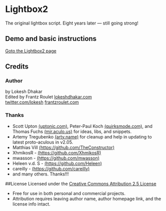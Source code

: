 # Lightbox2

The original lightbox script. Eight years later — still going strong!

## Demo and basic instructions
[Goto the Lightbox2 page](http://lokeshdhakar.com/projects/lightbox2/)


## Credits

### Author
by Lokesh Dhakar  
Edited by Frantz Roulet
[lokeshdhakar.com](http://www.lokeshdhakar.com)  
[twitter.com/lokesh](http://twitter.com/lokesh)
[frantzroulet.com](http://www.frantzroulet.com)  

### Thanks
* Scott Upton [(uptonic.com)](uptonic.com), Peter-Paul Koch [(quirksmode.com)](quirksmode.com), and Thomas Fuchs [(mir.aculo.us)](mir.aculo.us) for ideas, libs, and snippets.
* Artemy Tregubenko [(arty.name)](arty.name) for cleanup and help in updating to latest proto-aculous in v2.05.
* Matthias Vill [(https://github.com/TheConstructor)](https://github.com/TheConstructor)
* XhmikosR - [(https://github.com/XhmikosR)](https://github.com/XhmikosR)
* mwasson - [(https://github.com/mwasson)](https://github.com/mwasson)
* Heleen v.d. S - [(https://github.com/Heleen)](https://github.com/Heleen)
* careilly - [(https://github.com/careilly)](https://github.com/careilly)
* and many others. Thanks!!!

##License
Licensed under the [Creative Commons Attribution 2.5 License](http://creativecommons.org/licenses/by/2.5/)

* Free for use in both personal and commercial projects.
* Attribution requires leaving author name, author homepage link, and the license info intact.
